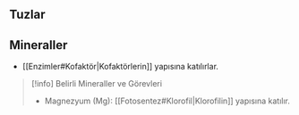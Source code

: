## Tuzlar

## Mineraller
- [[Enzimler#Kofaktör|Kofaktörlerin]] yapısına katılırlar. 

> [!info] Belirli Mineraller ve Görevleri
> - Magnezyum (Mg): [[Fotosentez#Klorofil|Klorofilin]] yapısına katılır.
